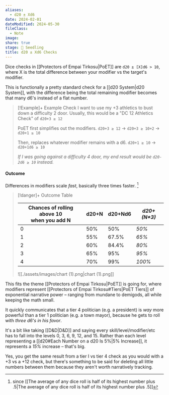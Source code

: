 ```yaml
---
aliases:
  - d20 ± Xd6
date: 2024-02-01
dateModified: 2024-05-30
fileClass:
  - Note
image: 
share: true
stage: 🌱 Seedling
title: d20 ± Xd6 Checks
---
```


Dice checks in [[Protectors of Empai Tirkosu|PoET]] are `d20 ± [X]d6 > 10`, where X is the total difference between your modifier vs the target's modifier.

This is functionally a pretty standard check for a [[d20 System|d20 System]], with the difference being the total remaining modifier becomes that many d6's instead of a flat number.

> [!Example]+ Example Check
> I want to use my +3 athletics to bust down a difficulty 2 door. 
> Usually, this would be a "DC 12 Athletics Check" of `d20+3 ≥ 12`
> 
> PoET first simplifies out the modifiers. 
> `d20+3 ≥ 12` → `d20+3 ≥ 10+2` → `d20+1 ≥ 10`
> 
> Then, replaces whatever modifier remains with a d6. 
> `d20+1 ≥ 10` → `d20+1d6 ≥ 10`
> 
> _If I was going against a difficulty 4 door, my end result would be `d20-2d6 ≥ 10` instead._

#### Outcome

Differences in modifiers scale _fast_, basically three times faster. [^1]

> [!danger]+ Outcome Table
>
> | Chances of rolling above 10 <br>when you add N | d20+N | d20+Nd6 | _d20+(N\*3)_ |
> | ---- | ---- | ---- | ---- |
> | 0 | 50% | 50% | _50%_ |
> | 1 | 55% | 67.5% | _65%_ |
> | 2 | 60% | 84.4% | _80%_ |
> | 3 | 65% | 95% | _95%_ |
> | 4 | 70% | 99% | _100%_ |
>
> ![[./assets/images/chart (1).png|chart (1).png]]

This fits the theme [[Protectors of Empai Tirkosu|PoET]] is going for, where modifiers represent [[Protectors of Empai Tirkosu#Tiers|PoET Tiers]] of exponential narrative power – ranging from mundane to demigods, all while keeping the math small.

It quickly communicates that a tier 4 politician (e.g. a president) is _way_ more powerful than a tier 1 politician (e.g. a town mayor), because he gets to roll with _three d6's in his favor_.

It's a bit like taking [[D&D|D&D]] and saying every skill/level/modifier/etc has to fall into the levels 0, 3, 6, 9, 12, and 15. Rather than each level representing a [[d20#Each Number on a d20 Is 5%|5% Increase]], it represents a _15%_ increase – that's big.

Yes, you get the same result from a tier I vs tier 4 check as you would with a +3 vs a +12 check, but there's something to be said for deleting all little numbers between them because they aren't worth narratively tracking.

[^1]: since [[The average of any dice roll is half of its highest number plus .5|The average of any dice roll is half of its highest number plus .5]]
